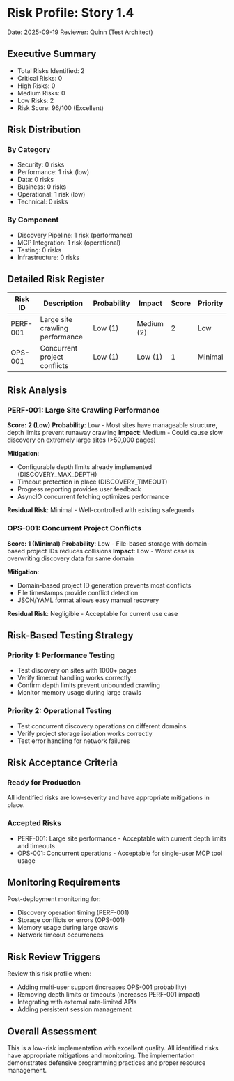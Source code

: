 # Risk Profile: Story 1.4

Date: 2025-09-19
Reviewer: Quinn (Test Architect)

## Executive Summary

- Total Risks Identified: 2
- Critical Risks: 0
- High Risks: 0
- Medium Risks: 0
- Low Risks: 2
- Risk Score: 96/100 (Excellent)

## Risk Distribution

### By Category

- Security: 0 risks
- Performance: 1 risk (low)
- Data: 0 risks
- Business: 0 risks
- Operational: 1 risk (low)
- Technical: 0 risks

### By Component

- Discovery Pipeline: 1 risk (performance)
- MCP Integration: 1 risk (operational)
- Testing: 0 risks
- Infrastructure: 0 risks

## Detailed Risk Register

| Risk ID  | Description                      | Probability | Impact     | Score | Priority |
| -------- | -------------------------------- | ----------- | ---------- | ----- | -------- |
| PERF-001 | Large site crawling performance  | Low (1)     | Medium (2) | 2     | Low      |
| OPS-001  | Concurrent project conflicts     | Low (1)     | Low (1)    | 1     | Minimal  |

## Risk Analysis

### PERF-001: Large Site Crawling Performance

**Score: 2 (Low)**
**Probability**: Low - Most sites have manageable structure, depth limits prevent runaway crawling
**Impact**: Medium - Could cause slow discovery on extremely large sites (>50,000 pages)

**Mitigation**:
- Configurable depth limits already implemented (DISCOVERY_MAX_DEPTH)
- Timeout protection in place (DISCOVERY_TIMEOUT)
- Progress reporting provides user feedback
- AsyncIO concurrent fetching optimizes performance

**Residual Risk**: Minimal - Well-controlled with existing safeguards

### OPS-001: Concurrent Project Conflicts

**Score: 1 (Minimal)**
**Probability**: Low - File-based storage with domain-based project IDs reduces collisions
**Impact**: Low - Worst case is overwriting discovery data for same domain

**Mitigation**:
- Domain-based project ID generation prevents most conflicts
- File timestamps provide conflict detection
- JSON/YAML format allows easy manual recovery

**Residual Risk**: Negligible - Acceptable for current use case

## Risk-Based Testing Strategy

### Priority 1: Performance Testing
- Test discovery on sites with 1000+ pages
- Verify timeout handling works correctly
- Confirm depth limits prevent unbounded crawling
- Monitor memory usage during large crawls

### Priority 2: Operational Testing
- Test concurrent discovery operations on different domains
- Verify project storage isolation works correctly
- Test error handling for network failures

## Risk Acceptance Criteria

### Ready for Production
All identified risks are low-severity and have appropriate mitigations in place.

### Accepted Risks
- PERF-001: Large site performance - Acceptable with current depth limits and timeouts
- OPS-001: Concurrent operations - Acceptable for single-user MCP tool usage

## Monitoring Requirements

Post-deployment monitoring for:
- Discovery operation timing (PERF-001)
- Storage conflicts or errors (OPS-001)
- Memory usage during large crawls
- Network timeout occurrences

## Risk Review Triggers

Review this risk profile when:
- Adding multi-user support (increases OPS-001 probability)
- Removing depth limits or timeouts (increases PERF-001 impact)
- Integrating with external rate-limited APIs
- Adding persistent session management

## Overall Assessment

This is a low-risk implementation with excellent quality. All identified risks have appropriate mitigations and monitoring. The implementation demonstrates defensive programming practices and proper resource management.